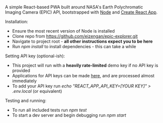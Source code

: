 A simple React-based PWA built around NASA's Earth Polychromatic Imaging Camera (EPIC) API, bootstrapped with [Node](https://nodejs.org/en/) and [Create React App](https://github.com/facebookincubator/create-react-app).

Installation:
 * Ensure the most recent version of Node is installed
 * Clone repo from https://github.com/eizengan/epic-explorer.git
 * Navigate to project root - **all other instructions expect you to be here**
 * Run _npm install_ to install dependencies - this can take a while

Setting API key (optional-ish):
 * This project will run with a **heavily rate-limited** demo key if no API key is provided
 * Applications for API keys can be made [here](https://api.nasa.gov/index.html#apply-for-an-api-key), and are processed almost immediately
 * To add your API key run _echo "REACT\_APP\_API\_KEY=[YOUR KEY]" > .env.local_ (or equivalent)

Testing and running:
 * To run all included tests run _npm test_
 * To start a dev server and begin debugging run _npm start_
